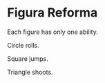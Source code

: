 # Figura Reforma

Each figure has only one ability.

Circle rolls.

Square jumps.

Triangle shoots.
